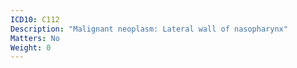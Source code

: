```yaml
---
ICD10: C112
Description: "Malignant neoplasm: Lateral wall of nasopharynx"
Matters: No
Weight: 0
---
```

